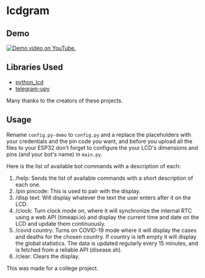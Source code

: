 # lcdgram

## Demo

[![Demo video on YouTube.](https://img.youtube.com/vi/MZYB17NEYmU/0.jpg)](https://www.youtube.com/watch?v=MZYB17NEYmU)

## Libraries Used

* [python_lcd](https://github.com/dhylands/python_lcd)
* [telegram-upy](https://github.com/gabrielebarola/telegram-upy)

Many thanks to the creators of these projects.

## Usage

Rename `config.py-demo` to `config.py` and a replace the placeholders with your credentials and the pin code you want, and before you upload all the files to your ESP32 don't forget to configure the your LCD's dimensions and pins (and your bot's name) in `main.py`.

Here is the list of available bot commands with a description of each:

1. /help: Sends the list of available commands with a short description of each one.
2. /pin pincode: This is used to pair with the display.
3. /disp text: Will display whatever the text the user enters after it on the LCD.
4. /clock: Turn clock mode on, where it will synchronize the internal RTC using a web
API (timeapi.io) and display the current time and date on the LCD and update them
continuously.
5. /covid country: Turns on COVID-19 mode where it will display the cases and deaths for
the chosen country. If country is left empty it will display the global statistics. The data is
updated regularly every 15 minutes, and is fetched from a reliable API (disease.sh).
6. /clear: Clears the display.

This was made for a college project.
